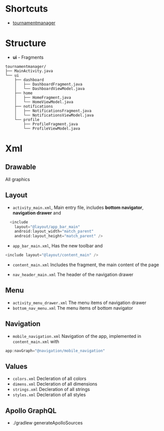# Shortcuts

* [tournamentmanager](app/src/main/java/is/hi/tournamentmanager)

# Structure

* **ui** - Fragments

```
tournamentmanager/
├── MainActivity.java
└── ui
    ├── dashboard
    │   ├── DashboardFragment.java
    │   └── DashboardViewModel.java
    ├── home
    │   ├── HomeFragment.java
    │   └── HomeViewModel.java
    ├── notifications
    │   ├── NotificationsFragment.java
    │   └── NotificationsViewModel.java
    └── profile
        ├── ProfileFragment.java
        └── ProfileViewModel.java
```


# Xml

## Drawable

All graphics

## Layout

* `activity_main.xml`, Main entry file, includes **bottom navigator**, **navigation drawer** and

```java
  <include
    layout="@layout/app_bar_main"
    android:layout_width="match_parent"
    android:layout_height="match_parent" />
```

* `app_bar_main.xml`, Has the new toolbar and

```java
<include layout="@layout/content_main" />
```

* `content_main.xml` Includes the fragment, the main content of the page

* `nav_header_main.xml` The header of the navigation drawer

## Menu

* `activity_menu_drawer.xml` The menu items of navigation drawer
* `bottom_nav_menu.xml` The menu items of bottom navigator

## Navigation

* `mobile_navigation.xml` Navigation of the app, implemented in `content_main.xml` with
```java
app:navGraph="@navigation/mobile_navigation"
```

## Values

* `colors.xml` Decleration of all colors
* `dimens.xml` Decleration of all dimensions
* `strings.xml` Decleration of all strings
* `styles.xml` Decleration of all styles

## Apollo GraphQL

* ./gradlew generateApolloSources